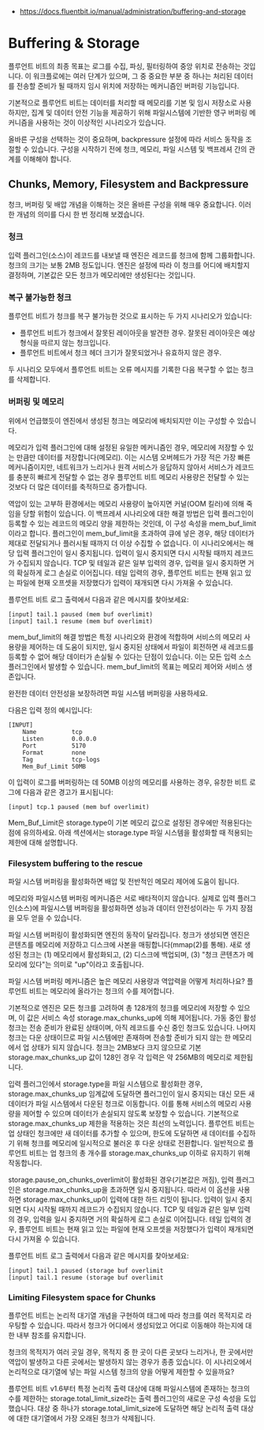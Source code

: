 - https://docs.fluentbit.io/manual/administration/buffering-and-storage

# Buffering & Storage

플루언트 비트의 최종 목표는 로그를 수집, 파싱, 필터링하여 중앙 위치로 전송하는 것입니다. 
이 워크플로에는 여러 단계가 있으며, 그 중 중요한 부분 중 하나는 처리된 데이터를 전송할 준비가 될 때까지 임시 위치에 저장하는 메커니즘인 버퍼링 기능입니다.

기본적으로 플루언트 비트는 데이터를 처리할 때 메모리를 기본 및 임시 저장소로 사용하지만, 집계 및 데이터 안전 기능을 제공하기 위해 파일시스템에 기반한 영구 버퍼링 메커니즘을 사용하는 것이 이상적인 시나리오가 있습니다.

올바른 구성을 선택하는 것이 중요하며, backpressure 설정에 따라 서비스 동작을 조절할 수 있습니다. 
구성을 시작하기 전에 청크, 메모리, 파일 시스템 및 백프레셔 간의 관계를 이해해야 합니다.

## Chunks, Memory, Filesystem and Backpressure

청크, 버퍼링 및 배압 개념을 이해하는 것은 올바른 구성을 위해 매우 중요합니다. 
이러한 개념의 의미를 다시 한 번 정리해 보겠습니다.

### 청크
입력 플러그인(소스)이 레코드를 내보낼 때 엔진은 레코드를 청크에 함께 그룹화합니다. 
청크의 크기는 보통 2MB 정도입니다. 
엔진은 설정에 따라 이 청크를 어디에 배치할지 결정하며, 기본값은 모든 청크가 메모리에만 생성된다는 것입니다.

### 복구 불가능한 청크
플루언트 비트가 청크를 복구 불가능한 것으로 표시하는 두 가지 시나리오가 있습니다:

- 플루언트 비트가 청크에서 잘못된 레이아웃을 발견한 경우. 잘못된 레이아웃은 예상 형식을 따르지 않는 청크입니다.
- 플루언트 비트에서 청크 헤더 크기가 잘못되었거나 유효하지 않은 경우.

두 시나리오 모두에서 플루언트 비트는 오류 메시지를 기록한 다음 복구할 수 없는 청크를 삭제합니다.

### 버퍼링 및 메모리
위에서 언급했듯이 엔진에서 생성된 청크는 메모리에 배치되지만 이는 구성할 수 있습니다.

메모리가 입력 플러그인에 대해 설정된 유일한 메커니즘인 경우, 메모리에 저장할 수 있는 만큼만 데이터를 저장합니다(메모리). 이는 시스템 오버헤드가 가장 적은 가장 빠른 메커니즘이지만, 네트워크가 느리거나 원격 서비스가 응답하지 않아서 서비스가 레코드를 충분히 빠르게 전달할 수 없는 경우 플루언트 비트 메모리 사용량은 전달할 수 있는 것보다 더 많은 데이터를 축적하므로 증가합니다.

역압이 있는 고부하 환경에서는 메모리 사용량이 높아지면 커널(OOM 킬러)에 의해 죽임을 당할 위험이 있습니다. 이 백프레셔 시나리오에 대한 해결 방법은 입력 플러그인이 등록할 수 있는 레코드의 메모리 양을 제한하는 것인데, 이 구성 속성을 mem_buf_limit이라고 합니다. 플러그인이 mem_buf_limit을 초과하여 큐에 넣은 경우, 해당 데이터가 제대로 전달되거나 플러시될 때까지 더 이상 수집할 수 없습니다. 이 시나리오에서는 해당 입력 플러그인이 일시 중지됩니다. 입력이 일시 중지되면 다시 시작될 때까지 레코드가 수집되지 않습니다. TCP 및 테일과 같은 일부 입력의 경우, 입력을 일시 중지하면 거의 확실하게 로그 손실로 이어집니다. 테일 입력의 경우, 플루언트 비트는 현재 읽고 있는 파일에 현재 오프셋을 저장했다가 입력이 재개되면 다시 가져올 수 있습니다.

플루언트 비트 로그 출력에서 다음과 같은 메시지를 찾아보세요:
```
[input] tail.1 paused (mem buf overlimit)
[input] tail.1 resume (mem buf overlimit)
```

mem_buf_limit의 해결 방법은 특정 시나리오와 환경에 적합하며 서비스의 메모리 사용량을 제어하는 데 도움이 되지만, 일시 중지된 상태에서 파일이 회전하면 새 레코드를 등록할 수 없어 해당 데이터가 손실될 수 있다는 단점이 있습니다. 
이는 모든 입력 소스 플러그인에서 발생할 수 있습니다. 
mem_buf_limit의 목표는 메모리 제어와 서비스 생존입니다.

완전한 데이터 안전성을 보장하려면 파일 시스템 버퍼링을 사용하세요.

다음은 입력 정의 예시입니다:
```
[INPUT]
    Name          tcp
    Listen        0.0.0.0
    Port          5170
    Format        none
    Tag           tcp-logs
    Mem_Buf_Limit 50MB
```

이 입력이 로그를 버퍼링하는 데 50MB 이상의 메모리를 사용하는 경우, 유창한 비트 로그에 다음과 같은 경고가 표시됩니다:

```
[input] tcp.1 paused (mem buf overlimit)
```

Mem_Buf_Limit은 storage.type이 기본 메모리 값으로 설정된 경우에만 적용된다는 점에 유의하세요. 
아래 섹션에서는 storage.type 파일 시스템을 활성화할 때 적용되는 제한에 대해 설명합니다.

### Filesystem buffering to the rescue
파일 시스템 버퍼링을 활성화하면 배압 및 전반적인 메모리 제어에 도움이 됩니다.

메모리와 파일시스템 버퍼링 메커니즘은 서로 배타적이지 않습니다. 실제로 입력 플러그인(소스)에 파일시스템 버퍼링을 활성화하면 성능과 데이터 안전성이라는 두 가지 장점을 모두 얻을 수 있습니다.

파일 시스템 버퍼링이 활성화되면 엔진의 동작이 달라집니다. 청크가 생성되면 엔진은 콘텐츠를 메모리에 저장하고 디스크에 사본을 매핑합니다(mmap(2)를 통해). 새로 생성된 청크는 (1) 메모리에서 활성화되고, (2) 디스크에 백업되며, (3) "청크 콘텐츠가 메모리에 있다"는 의미로 "up"이라고 호출됩니다.

파일 시스템 버퍼링 메커니즘은 높은 메모리 사용량과 역압력을 어떻게 처리하나요? 플루언트 비트는 메모리에 올라가는 청크의 수를 제어합니다.

기본적으로 엔진은 모든 청크를 고려하여 총 128개의 청크를 메모리에 저장할 수 있으며, 이 값은 서비스 속성 storage.max_chunks_up에 의해 제어됩니다. 가동 중인 활성 청크는 전송 준비가 완료된 상태이며, 아직 레코드를 수신 중인 청크도 있습니다. 나머지 청크는 다운 상태이므로 파일 시스템에만 존재하며 전송할 준비가 되지 않는 한 메모리에서 업 상태가 되지 않습니다. 청크는 2MB보다 크지 않으므로 기본 storage.max_chunks_up 값이 128인 경우 각 입력은 약 256MB의 메모리로 제한됩니다.

입력 플러그인에서 storage.type을 파일 시스템으로 활성화한 경우, storage.max_chunks_up 임계값에 도달하면 플러그인이 일시 중지되는 대신 모든 새 데이터가 파일 시스템에서 다운된 청크로 이동합니다. 이를 통해 서비스의 메모리 사용량을 제어할 수 있으며 데이터가 손실되지 않도록 보장할 수 있습니다. 기본적으로 storage.max_chunks_up 제한을 적용하는 것은 최선의 노력입니다. 플루언트 비트는 업 상태인 청크에만 새 데이터를 추가할 수 있으며, 한도에 도달하면 새 데이터를 수집하기 위해 청크를 메모리에 일시적으로 불러온 후 다운 상태로 전환합니다. 일반적으로 플루언트 비트는 업 청크의 총 개수를 storage.max_chunks_up 이하로 유지하기 위해 작동합니다.

storage.pause_on_chunks_overlimit이 활성화된 경우(기본값은 꺼짐), 입력 플러그인은 storage.max_chunks_up을 초과하면 일시 중지됩니다. 따라서 이 옵션을 사용하면 storage.max_chunks_up이 입력에 대한 하드 리밋이 됩니다. 입력이 일시 중지되면 다시 시작될 때까지 레코드가 수집되지 않습니다. TCP 및 테일과 같은 일부 입력의 경우, 입력을 일시 중지하면 거의 확실하게 로그 손실로 이어집니다. 테일 입력의 경우, 플루언트 비트는 현재 읽고 있는 파일에 현재 오프셋을 저장했다가 입력이 재개되면 다시 가져올 수 있습니다.

플루언트 비트 로그 출력에서 다음과 같은 메시지를 찾아보세요:
```
[input] tail.1 paused (storage buf overlimit
[input] tail.1 resume (storage buf overlimit
```

### Limiting Filesystem space for Chunks
플루언트 비트는 논리적 대기열 개념을 구현하여 태그에 따라 청크를 여러 목적지로 라우팅할 수 있습니다. 
따라서 청크가 어디에서 생성되었고 어디로 이동해야 하는지에 대한 내부 참조를 유지합니다.

청크의 목적지가 여러 곳일 경우, 목적지 중 한 곳이 다른 곳보다 느리거나, 한 곳에서만 역압이 발생하고 다른 곳에서는 발생하지 않는 경우가 종종 있습니다. 
이 시나리오에서 논리적으로 대기열에 넣는 파일 시스템 청크의 양을 어떻게 제한할 수 있을까요?

플루언트 비트 v1.6부터 특정 논리적 출력 대상에 대해 파일시스템에 존재하는 청크의 수를 제한하는 storage.total_limit_size라는 출력 플러그인의 새로운 구성 속성을 도입했습니다. 
대상 중 하나가 storage.total_limit_size에 도달하면 해당 논리적 출력 대상에 대한 대기열에서 가장 오래된 청크가 삭제됩니다.